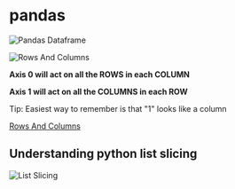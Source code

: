 # pandas

![Pandas Dataframe](https://cdn-images-1.medium.com/max/1600/1*ZSehcrMtBWN7_qCWq_HiSg.png)





![Rows And Columns](https://i.stack.imgur.com/FzimB.png)

**Axis 0 will act on all the ROWS in each COLUMN**

**Axis 1 will act on all the COLUMNS in each ROW**

Tip: Easiest way to remember is that "1" looks like a column

[Rows And Columns](https://stackoverflow.com/questions/22149584/what-does-axis-in-pandas-mean)


## Understanding python list slicing

![List Slicing](https://media.geeksforgeeks.org/wp-content/uploads/List-Slicing.jpg) 

